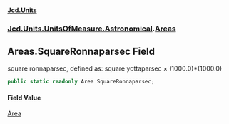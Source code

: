 #### [Jcd.Units](index.md 'index')
### [Jcd.Units.UnitsOfMeasure.Astronomical](Jcd.Units.UnitsOfMeasure.Astronomical.md 'Jcd.Units.UnitsOfMeasure.Astronomical').[Areas](Areas.md 'Jcd.Units.UnitsOfMeasure.Astronomical.Areas')

## Areas.SquareRonnaparsec Field

square ronnaparsec, defined as: square yottaparsec × (1000.0)*(1000.0)

```csharp
public static readonly Area SquareRonnaparsec;
```

#### Field Value
[Area](Area.md 'Jcd.Units.UnitTypes.Area')